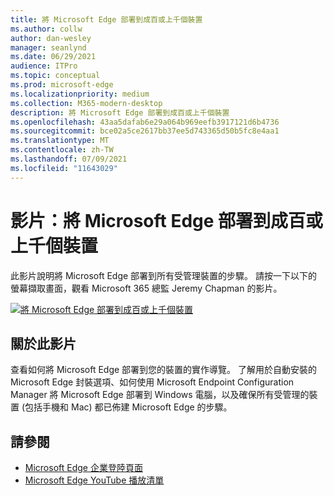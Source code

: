 ```yaml
---
title: 將 Microsoft Edge 部署到成百或上千個裝置
ms.author: collw
author: dan-wesley
manager: seanlynd
ms.date: 06/29/2021
audience: ITPro
ms.topic: conceptual
ms.prod: microsoft-edge
ms.localizationpriority: medium
ms.collection: M365-modern-desktop
description: 將 Microsoft Edge 部署到成百或上千個裝置
ms.openlocfilehash: 43aa5dafab6e29a064b969eefb3917121d6b4736
ms.sourcegitcommit: bce02a5ce2617bb37ee5d743365d50b5fc8e4aa1
ms.translationtype: MT
ms.contentlocale: zh-TW
ms.lasthandoff: 07/09/2021
ms.locfileid: "11643029"
---
```

# <a name="video-deploy-microsoft-edge-to-hundreds-or-thousands-of-devices"></a>影片：將 Microsoft Edge 部署到成百或上千個裝置

此影片說明將 Microsoft Edge 部署到所有受管理裝置的步驟。 請按一下以下的螢幕擷取畫面，觀看 Microsoft 365 總監 Jeremy Chapman 的影片。

[![將 Microsoft Edge 部署到成百或上千個裝置](media/microsoft-edge-video-deploy/0.png)](http://www.youtube.com/watch?v=o90UsN6g6NE "Deploy Microsoft Edge to hundreds or thousands of devices")

## <a name="about-the-video"></a>關於此影片

查看如何將 Microsoft Edge 部署到您的裝置的實作導覽。 了解用於自動安裝的 Microsoft Edge 封裝選項、如何使用 Microsoft Endpoint Configuration Manager 將 Microsoft Edge 部署到 Windows 電腦，以及確保所有受管理的裝置 (包括手機和 Mac) 都已佈建 Microsoft Edge 的步驟。

## <a name="see-also"></a>請參閱

- [Microsoft Edge 企業登陸頁面](https://aka.ms/EdgeEnterprise)
- [Microsoft Edge YouTube 播放清單](https://www.youtube.com/playlist?list=PLXtHYVsvn_b-uXh1tMeYpT-0iD8tD3tFy)

